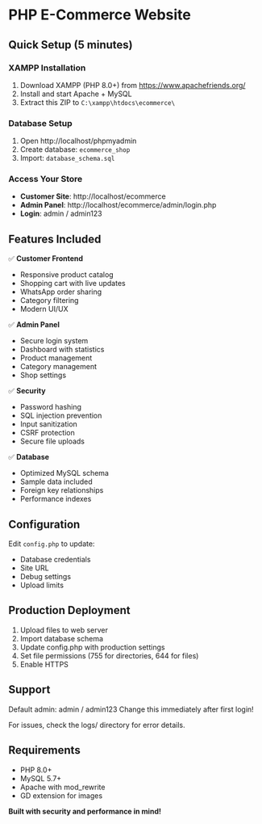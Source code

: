 # PHP E-Commerce Website

## Quick Setup (5 minutes)

### XAMPP Installation
1. Download XAMPP (PHP 8.0+) from https://www.apachefriends.org/
2. Install and start Apache + MySQL
3. Extract this ZIP to `C:\xampp\htdocs\ecommerce\`

### Database Setup
1. Open http://localhost/phpmyadmin
2. Create database: `ecommerce_shop`
3. Import: `database_schema.sql`

### Access Your Store
- **Customer Site**: http://localhost/ecommerce
- **Admin Panel**: http://localhost/ecommerce/admin/login.php
- **Login**: admin / admin123

## Features Included

✅ **Customer Frontend**
- Responsive product catalog
- Shopping cart with live updates
- WhatsApp order sharing
- Category filtering
- Modern UI/UX

✅ **Admin Panel** 
- Secure login system
- Dashboard with statistics
- Product management
- Category management
- Shop settings

✅ **Security**
- Password hashing
- SQL injection prevention
- Input sanitization
- CSRF protection
- Secure file uploads

✅ **Database**
- Optimized MySQL schema
- Sample data included
- Foreign key relationships
- Performance indexes

## Configuration

Edit `config.php` to update:
- Database credentials
- Site URL
- Debug settings
- Upload limits

## Production Deployment

1. Upload files to web server
2. Import database schema
3. Update config.php with production settings
4. Set file permissions (755 for directories, 644 for files)
5. Enable HTTPS

## Support

Default admin: admin / admin123
Change this immediately after first login!

For issues, check the logs/ directory for error details.

## Requirements

- PHP 8.0+
- MySQL 5.7+
- Apache with mod_rewrite
- GD extension for images

**Built with security and performance in mind!**
